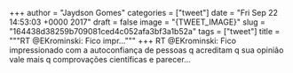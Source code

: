 
+++
author = "Jaydson Gomes"
categories = ["tweet"]
date = "Fri Sep 22 14:53:03 +0000 2017"
draft = false
image = "{TWEET_IMAGE}"
slug = "164438d38259b709081ced4c052afa3bf3a1b52a"
tags = ["tweet"]
title = """RT @EKrominski: Fico impr..."""
+++
RT @EKrominski: Fico impressionado com a autoconfiança de pessoas q acreditam q sua opinião vale mais q comprovações científicas e parecer…
